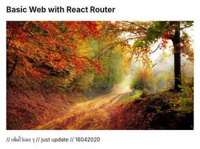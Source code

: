 Basic Web with React Router
---

![Screenshot](/public/images/autumn.jpg)

// เพิ่มไว้เฉย ๆ
// just update
// 16042020
